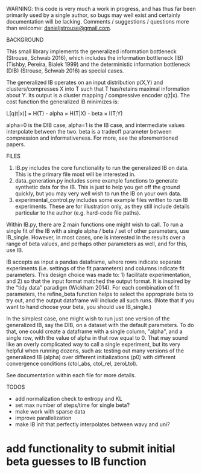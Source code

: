 WARNING: this code is very much a work in progress, and has thus far been primarily used by a single author, so bugs may well exist and certainly documentation will be lacking. Comments / suggestions / questions more than welcome: danieljstrouse@gmail.com.

BACKGROUND

This small library implements the generalized information bottleneck (Strouse, Schwab 2016), which includes the information bottleneck (IB) (Tishby, Pereira, Bialek 1999) and the deterministic information bottleneck (DIB) (Strouse, Schwab 2016) as special cases.

The generalized IB operates on an input distribution p(X,Y) and clusters/compresses X into T such that T has/retains maximal information about Y. Its output is a cluster mapping / compressive encoder q(t|x). The cost function the generalized IB minimizes is:

L[q(t|x)] = H(T) - alpha × H(T|X) - beta × I(T;Y)

alpha=0 is the DIB case, alpha=1 is the IB case, and intermediate values interpolate between the two. beta is a tradeoff parameter between compression and informativeness. For more, see the aforementioned papers.

FILES
 
1) IB.py includes the core functionality to run the generalized IB on data. This is the primary file most will be interested in.
2) data_generation.py includes some example functions to generate synthetic data for the IB. This is just to help you get off the ground quickly, but you may very well wish to run the IB on your own data.
3) experimental_control.py includes some example files written to run IB experiments. These are for illustration only, as they still include details particular to the author (e.g. hard-code file paths).

Within IB.py, there are 2 main functions one might wish to call. To run a single fit of the IB with a single alpha / beta / set of other parameters, use IB_single. However, in most cases, one is interested in the results over a range of beta values, and perhaps other parameters as well, and for this, use IB.

IB accepts as input a pandas dataframe, where rows indicate separate experiments (i.e. settings of the fit parameters) and columns indicate fit parameters. This design choice was made to: 1) facilitate experimentation, and 2) so that the input format matched the output format. It is inspired by the "tidy data" paradigm (Wickham 2014). For each combination of fit parameters, the refine_beta function helps to select the appropriate beta to try out, and the output dataframe will include all such runs. (Note that if you want to hand choose your beta, you should use IB_single.)

In the simplest case, one might wish to run just one version of the generalized IB, say the DIB, on a dataset with the default parameters. To do that, one could create a dataframe with a single column, "alpha", and a single row, with the value of alpha in that row equal to 0. That may sound like an overly complicated way to call a single experiment, but its very helpful when running dozens, such as: testing out many versions of the generalized IB (alpha) over different initializations (p0) with different convergence conditions (ctol_abs, ctol_rel, zeroLtol).

See documentation within each file for more details.

TODOS
- add normalization check to entropy and KL
- set max number of steps/time for single beta?
- make work with sparse data
- improve parallelization
- make IB init that perfectly interpolates between wavy and uni?
# add functionality to submit initial beta guesses to IB function